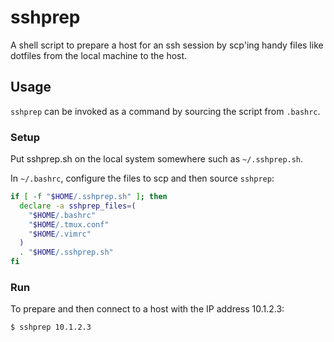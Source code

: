 # sshprep

A shell script to prepare a host for an ssh session by scp'ing handy files like dotfiles from the local machine to the host.

## Usage

`sshprep` can be invoked as a command by sourcing the script from `.bashrc`.

### Setup

Put sshprep.sh on the local system somewhere such as `~/.sshprep.sh`.

In `~/.bashrc`, configure the files to scp and then source `sshprep`:

```bash
if [ -f "$HOME/.sshprep.sh" ]; then
  declare -a sshprep_files=(
    "$HOME/.bashrc"
    "$HOME/.tmux.conf"
    "$HOME/.vimrc"
  )
  . "$HOME/.sshprep.sh"
fi
```

### Run

To prepare and then connect to a host with the IP address 10.1.2.3:

```bash
$ sshprep 10.1.2.3
```
